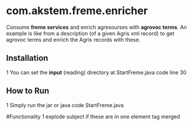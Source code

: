 # com.akstem.freme.enricher
Consume **freme services** and enrich agresourses with **agrovoc terms**. 
An example is like from a description (of a given Agris xml record) to get agrovoc terms and enrich the Agris records with these.

## Installation 
1 You can set the **input** (reading) directory at StartFreme.java code line 30 


## How to Run  
1 Simply run the jar or java code StartFreme.java




#Functionality
1 explode subject if these are in one element tag merged 
